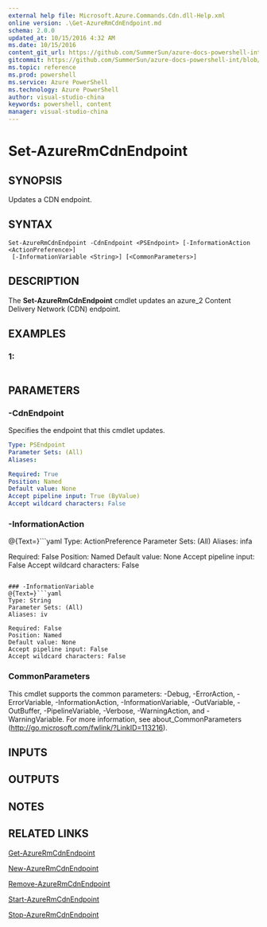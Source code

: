 ```yaml
---
external help file: Microsoft.Azure.Commands.Cdn.dll-Help.xml
online version: .\Get-AzureRmCdnEndpoint.md
schema: 2.0.0
updated_at: 10/15/2016 4:32 AM
ms.date: 10/15/2016
content_git_url: https://github.com/SummerSun/azure-docs-powershell-int/blob/master/azureps-cmdlets-docs/ResourceManager/AzureRM.Cdn/v1.0/CmdletMDs/Set-AzureRmCdnEndpoint.md
gitcommit: https://github.com/SummerSun/azure-docs-powershell-int/blob/1bfd8e268acfc1799ad3f17c5a982578f54443cf/azureps-cmdlets-docs/ResourceManager/AzureRM.Cdn/v1.0/CmdletMDs/Set-AzureRmCdnEndpoint.md
ms.topic: reference
ms.prod: powershell
ms.service: Azure PowerShell
ms.technology: Azure PowerShell
author: visual-studio-china
keywords: powershell, content
manager: visual-studio-china
---
```


# Set-AzureRmCdnEndpoint

## SYNOPSIS
Updates a CDN endpoint.

## SYNTAX

```
Set-AzureRmCdnEndpoint -CdnEndpoint <PSEndpoint> [-InformationAction <ActionPreference>]
 [-InformationVariable <String>] [<CommonParameters>]
```

## DESCRIPTION
The **Set-AzureRmCdnEndpoint** cmdlet updates an azure_2 Content Delivery Network (CDN) endpoint.

## EXAMPLES

### 1:
```

```

## PARAMETERS

### -CdnEndpoint
Specifies the endpoint that this cmdlet updates.

```yaml
Type: PSEndpoint
Parameter Sets: (All)
Aliases: 

Required: True
Position: Named
Default value: None
Accept pipeline input: True (ByValue)
Accept wildcard characters: False
```

### -InformationAction
@{Text=}```yaml
Type: ActionPreference
Parameter Sets: (All)
Aliases: infa

Required: False
Position: Named
Default value: None
Accept pipeline input: False
Accept wildcard characters: False
```

### -InformationVariable
@{Text=}```yaml
Type: String
Parameter Sets: (All)
Aliases: iv

Required: False
Position: Named
Default value: None
Accept pipeline input: False
Accept wildcard characters: False
```

### CommonParameters
This cmdlet supports the common parameters: -Debug, -ErrorAction, -ErrorVariable, -InformationAction, -InformationVariable, -OutVariable, -OutBuffer, -PipelineVariable, -Verbose, -WarningAction, and -WarningVariable. For more information, see about_CommonParameters (http://go.microsoft.com/fwlink/?LinkID=113216).

## INPUTS

## OUTPUTS

## NOTES

## RELATED LINKS

[Get-AzureRmCdnEndpoint](.\Get-AzureRmCdnEndpoint.md)

[New-AzureRmCdnEndpoint](.\New-AzureRmCdnEndpoint.md)

[Remove-AzureRmCdnEndpoint](.\Remove-AzureRmCdnEndpoint.md)

[Start-AzureRmCdnEndpoint](.\Start-AzureRmCdnEndpoint.md)

[Stop-AzureRmCdnEndpoint](.\Stop-AzureRmCdnEndpoint.md)

